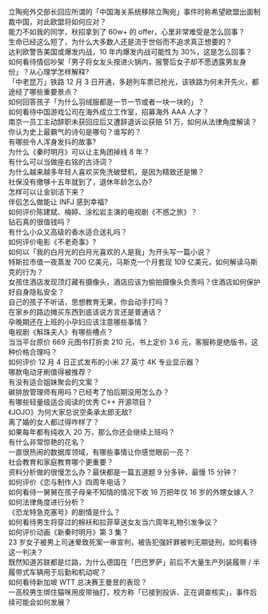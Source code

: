 立陶宛外交部长回应所谓的「中国海关系统移除立陶宛」事件时称希望欧盟出面制裁中国，对此欧盟将如何应对？  
能力不如我的同学，秋招拿到了 60w+ 的 offer，心里非常难受是怎么回事？  
生命已经这么短了，为什么大多数人还是流于世俗而不追求真正想要的？  
达利欧警告美国或爆发内战，10 年内爆发内战可能性为 30%，这是怎么回事？  
如何看待情侣吵架「男子将女友头按进火锅内，报警后女子却不愿透露男友身份」？从心理学怎样解释?  
「中老昆万」铁路 12 月 3 日开通，多趟列车票已抢光，该铁路为何未开先火，都途经了哪些重要景点？  
如何回答孩子「为什么羽绒服都是一节一节或者一块一块的」？  
如何看待中国游戏公司在海外成立工作室，招募海外 AAA 人才？  
南京一员工主动辞职未获回应后又遭辞退诉讼获赔 51 万，如何从法律角度解读？  
你认为史上最霸气的诗句是哪句？谁写的？  
有哪些令人浑身发抖的故事?  
为什么《秦时明月》可以让主角团掉线 8 年？  
有什么可以当做座右铭的古诗词？  
为什么越来越多年轻人喜欢买免洗破壁机，是因为精致还是懒？  
社保没有缴够十五年就到了，退休年龄怎么办?  
怎样可以让金钏活下来？  
伴侣怎么做能让 INFJ 感到幸福?  
如何评价陈建斌、梅婷、涂松岩主演的电视剧《不惑之旅》？  
钻石真的很值钱吗？  
有什么小众又高级的香水适合送礼吗？  
如何评价电影《不老奇事》?  
如何以「我的白月光的白月光喜欢的人是我」为开头写一篇小说？  
特斯拉市值一夜蒸发 700 亿美元，马斯克一个月套现 109 亿美元，如何解读马斯克的行为？  
女孩住酒店发现顶灯藏有摄像头，酒店应该为偷拍摄像头负责吗？住酒店如何保护好自身隐私安全？  
自己的孩子不听话，思想教育无果，你会动手打吗？  
在家乡的路边摊买东西到底该说方言还是普通话？  
孕晚期还在上班的小孕妇应该注意哪些事情？  
电视剧《斛珠夫人》有哪些槽点？  
当当平台原价 669 元图书打折卖 210 元，书上定价 3.6 元，客服称是绝版书，这种价格合理吗？  
如何评价 12 月 4 日正式发布的小米 27 英寸 4K 专业显示器？  
哪款电动牙刷值得被推荐？  
有没有适合姐妹聚会的文案？  
碳排放管理师有用吗？已经考了怕后期没用怎么办？  
有哪些轻量级适合阅读的优秀 C++ 开源项目？  
《JOJO》为何大家总说空条承太郎无敌?  
离了婚的女人都过得咋样了？  
如果每年都有纯收入 20 万，那么你还会继续上班吗？  
有什么非常惊艳的花名？  
一直很热闹的数据库领域，有哪些事情让你感觉眼前一亮？  
社会教育和家庭教育哪个更重要？  
资料分析做的很慢怎么办？最快都是一篇五道题 9 分多钟，最慢 15 分钟？  
如何评价《恋与制作人》四周年电话？  
如何看待一舅舅在孩子母亲不知情的情况下收 16 万把年仅 16 岁的外甥女嫁人？如何法律角度进行分析？  
《恐龙特急克塞号》的剧情是什么？  
如何看待男生将穿过的棉袄和拉菲草送女友当六周年礼物引发争议？  
如何评价动画《新秦时明月》第 3 集？  
23 岁女子被男上司迷晕致死案一审宣判，被告犯强奸罪被判无期徒刑，如何看待这一判决？  
既然知道苏联都是烂路，为什么德国在「巴巴罗萨」前后不大量生产列装履带 / 半履带式车辆用于后勤和机动呢？  
如何看待新加坡 WTT 总决赛王曼昱的表现？  
一高校男生绑住猫咪用皮带抽打，校方称「已接到投诉、正在调查核实」，事件后续可能会如何发展？  
